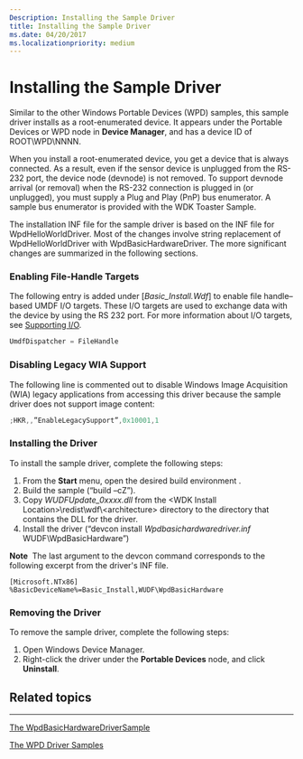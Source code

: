```yaml
---
Description: Installing the Sample Driver
title: Installing the Sample Driver
ms.date: 04/20/2017
ms.localizationpriority: medium
---
```


# Installing the Sample Driver


Similar to the other Windows Portable Devices (WPD) samples, this sample driver installs as a root-enumerated device. It appears under the Portable Devices or WPD node in **Device Manager**, and has a device ID of ROOT\\WPD\\NNNN.

When you install a root-enumerated device, you get a device that is always connected. As a result, even if the sensor device is unplugged from the RS-232 port, the device node (devnode) is not removed. To support devnode arrival (or removal) when the RS-232 connection is plugged in (or unplugged), you must supply a Plug and Play (PnP) bus enumerator. A sample bus enumerator is provided with the WDK Toaster Sample.

The installation INF file for the sample driver is based on the INF file for WpdHelloWorldDriver. Most of the changes involve string replacement of WpdHelloWorldDriver with WpdBasicHardwareDriver. The more significant changes are summarized in the following sections.

### <span id="Enabling_File-Handle_Targets"></span><span id="enabling_file-handle_targets"></span><span id="ENABLING_FILE-HANDLE_TARGETS"></span>Enabling File-Handle Targets

The following entry is added under \[*Basic\_Install.Wdf*\] to enable file handle–based UMDF I/O targets. These I/O targets are used to exchange data with the device by using the RS 232 port. For more information about I/O targets, see [Supporting I/O](the-wpdbasichardwaredriver-supporting-io.md).

```cpp
UmdfDispatcher = FileHandle
```

### <span id="Disabling_Legacy_WIA_Support"></span><span id="disabling_legacy_wia_support"></span><span id="DISABLING_LEGACY_WIA_SUPPORT"></span>Disabling Legacy WIA Support

The following line is commented out to disable Windows Image Acquisition (WIA) legacy applications from accessing this driver because the sample driver does not support image content:

```cpp
;HKR,,”EnableLegacySupport”,0x10001,1
```

### <span id="Installing_the_Driver"></span><span id="installing_the_driver"></span><span id="INSTALLING_THE_DRIVER"></span>Installing the Driver

To install the sample driver, complete the following steps:

1.  From the **Start** menu, open the desired build environment .
2.  Build the sample (“build –cZ”).
3.  Copy *WUDFUpdate\_0xxxx.dll* from the &lt;WDK Install Location&gt;\\redist\\wdf\\&lt;architecture&gt; directory to the directory that contains the DLL for the driver.
4.  Install the driver (“devcon install *Wpdbasichardwaredriver.inf* WUDF\\WpdBasicHardware”)

**Note**  The last argument to the devcon command corresponds to the following excerpt from the driver's INF file.

 

```ManagedCPlusPlus
[Microsoft.NTx86]
%BasicDeviceName%=Basic_Install,WUDF\WpdBasicHardware
```

### <span id="Removing_the_Driver"></span><span id="removing_the_driver"></span><span id="REMOVING_THE_DRIVER"></span>Removing the Driver

To remove the sample driver, complete the following steps:

1.  Open Windows Device Manager.
2.  Right-click the driver under the **Portable Devices** node, and click **Uninstall**.

## <span id="related_topics"></span>Related topics


****
[The WpdBasicHardwareDriverSample](the-wpdbasichardwaredriver-sample.md)

[The WPD Driver Samples](the-wpd-driver-samples.md)

 

 





